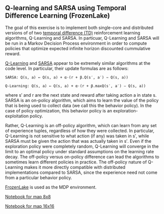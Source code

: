 ## Q-learning and SARSA using Temporal Difference Learning (FrozenLake)
The goal of this exercise is to implement both single-core and distributed versions of of two [temporal difference (TD)](https://en.wikipedia.org/wiki/Temporal_difference_learning) reinforcement learning algorithms, 
Q-Learning and SARSA. In particuar, Q-Learning and SARSA will be run in a Markov Decision Process environment in order to compute policies 
that optimize expected infinite horizon discounted cummulative reward.


[Q-Learning](https://en.wikipedia.org/wiki/Q-learning) and [SARSA](https://en.wikipedia.org/wiki/State%E2%80%93action%E2%80%93reward%E2%80%93state%E2%80%93action) appear to be extremely similar algorithms at the code level. In particular, their update formulas are as follows:

```SARSA: Q(s, a) ← Q(s, a) + α⋅(r + β.Q(s′, a′) − Q(s, a))```

```Q-Learning: Q(s, a) ← Q(s, a) + α⋅(r + β.maxQ(s′, a′) − Q(s, a))```

where s′ and r are the next state and reward after taking action a in state s. SARSA is an on-policy algorithm, which aims to learn the value of the policy that 
is being used to collect data (we call this the behavior policy). In the case of policy optimization, this behavior policy is an exploration-exploitation policy. 

Rather, Q-Learning is an off-policy algorithm, which can learn from any set of experience tuples, regardless of how they were collected. 
In particular, Q-Learning is not sensitive to what action (if any) was taken in s′, while SARSA must be given the action that was actually taken in s′. Even if 
the exploration policy were completely random, Q-Learning will converge in the limit to an optimal policy under standard assumptions on the learning rate decay.
The off-policy versus on-policy difference can lead the algorithms to sometimes learn different policies in practice. 
The off-policy nature of Q-Learning makes it more directly compatible with distributed implementations compared to SARSA, since the experience need not come from a particular behavior policy. 

[FrozenLake](https://github.com/openai/gym/blob/master/gym/envs/toy_text/frozen_lake.py) is used as the MDP environment.

[Notebook for map 8x8](https://github.com/rusty-sj/Reinforcement-Learning-Algorithms-with-Ray-Framework-and-Intel-DevCloud/blob/master/Q-learning%20and%20SARSA%20with%20Temporal%20Difference%20Learning%20-%20FrozenLake/TD-Learning-map-8.ipynb)

[Notebook for map 16x16](https://github.com/rusty-sj/Reinforcement-Learning-Algorithms-with-Ray-Framework-and-Intel-DevCloud/blob/master/Q-learning%20and%20SARSA%20with%20Temporal%20Difference%20Learning%20-%20FrozenLake/TD-Learning-map-16.ipynb)
